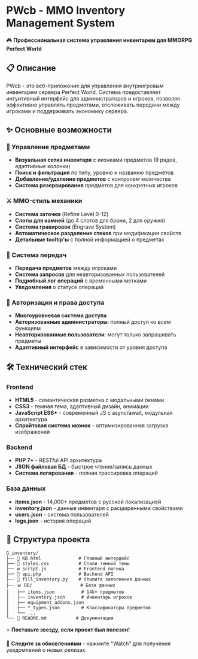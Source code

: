 # PWcb - MMO Inventory Management System

🎮 **Профессиональная система управления инвентарем для MMORPG Perfect World**

## 📋 Описание

PWcb - это веб-приложение для управления внутриигровым инвентарем сервера Perfect World. Система предоставляет интуитивный интерфейс для администраторов и игроков, позволяя эффективно управлять предметами, отслеживать передачи между игроками и поддерживать экономику сервера.

## ✨ Основные возможности

### 🎯 Управление предметами
- **Визуальная сетка инвентаря** с иконками предметов (9 рядов, адаптивные колонки)
- **Поиск и фильтрация** по типу, уровню и названию предметов
- **Добавление/удаление предметов** с контролем количества
- **Система резервирования** предметов для конкретных игроков

### ⚔️ MMO-стиль механики
- **Система заточки** (Refine Level 0-12)
- **Слоты для камней** (до 4 слотов для брони, 2 для оружия)
- **Система гравировок** (Engrave System)
- **Автоматическое разделение стеков** при модификации свойств
- **Детальные tooltip'ы** с полной информацией о предметах

### 👥 Система передач
- **Передача предметов** между игроками
- **Система запросов** для неавторизованных пользователей
- **Подробный лог операций** с временными метками
- **Уведомления** о статусе операций

### 🔐 Авторизация и права доступа
- **Многоуровневая система доступа**
- **Авторизованные администраторы**: полный доступ ко всем функциям
- **Неавторизованные пользователи**: могут только запрашивать предметы
- **Адаптивный интерфейс** в зависимости от уровня доступа

## 🛠 Технический стек

### Frontend
- **HTML5** - семантическая разметка с модальными окнами
- **CSS3** - темная тема, адаптивный дизайн, анимации
- **JavaScript ES6+** - современный JS с async/await, модульная архитектура
- **Спрайтовая система иконок** - оптимизированная загрузка изображений

### Backend
- **PHP 7+** - RESTful API архитектура
- **JSON файловая БД** - быстрое чтение/запись данных
- **Система логирования** - полная трассировка операций

### База данных
- **items.json** - 14,000+ предметов с русской локализацией
- **inventory.json** - данные инвентаря с расширенными свойствами
- **users.json** - система пользователей
- **logs.json** - история операций

## 📁 Структура проекта

```
G_inventory/
├── 📄 KB.html              # Главный интерфейс
├── 🎨 styles.css           # Стили темной темы
├── ⚙️ script.js            # Frontend логика
├── 🔧 api.php              # Backend API
├── 🐍 fill_inventory.py    # Утилита заполнения данных
├── 📊 DB/                  # База данных
│   ├── items.json          # 14k+ предметов
│   ├── inventory.json      # Инвентарь игроков
│   ├── equipment_addons.json
│   ├── *_types.json        # Классификаторы предметов
│   └── ...
└── 📖 README.md           # Документация
```



⭐ **Поставьте звезду, если проект был полезен!**

📢 **Следите за обновлениями** - нажмите "Watch" для получения уведомлений о новых релизах.
